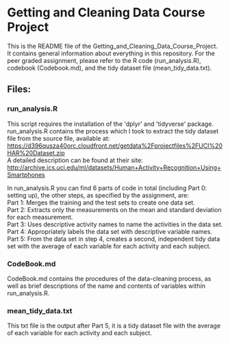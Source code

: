 # Getting and Cleaning Data Course Project
This is the README file of the Getting_and_Cleaning_Data_Course_Project. It contains general information about everything in this repository.
For the peer graded assignment, please refer to the R code (run_analysis.R), codebook (Codebook.md), and the tidy dataset file (mean_tidy_data.txt).

## Files:
### run_analysis.R
This script requires the installation of the 'dplyr' and 'tidyverse' package. \
run_analysis.R contains the process which I took to extract the tidy dataset file from the source file, available at: \
https://d396qusza40orc.cloudfront.net/getdata%2Fprojectfiles%2FUCI%20HAR%20Dataset.zip \
A detailed description can be found at their site: \
http://archive.ics.uci.edu/ml/datasets/Human+Activity+Recognition+Using+Smartphones

In run_analysis.R you can find 6 parts of code in total (including Part 0: setting up), the other steps, as specified by the assignment, are: \
Part 1: Merges the training and the test sets to create one data set. \
Part 2: Extracts only the measurements on the mean and standard deviation for each measurement. \
Part 3: Uses descriptive activity names to name the activities in the data set. \
Part 4: Appropriately labels the data set with descriptive variable names. \
Part 5: From the data set in step 4, creates a second, independent tidy data set with the average of each variable for each activity and each subject. 

### CodeBook.md
CodeBook.md contains the procedures of the data-cleaning process, as well as brief descriptions of the name and contents of variables within run_analysis.R.

### mean_tidy_data.txt
This txt file is the output after Part 5, it is a tidy dataset file with the average of each variable for each activity and each subject.
